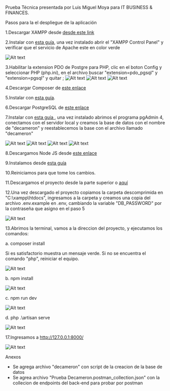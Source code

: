Prueba Técnica presentada por Luis Miguel Moya para IT BUSINESS & FINANCES.

Pasos para la el despliegue de la aplicación

1.Descargar XAMPP desde <a href="https://sourceforge.net/projects/xampp/files/XAMPP%20Windows/7.4.30/xampp-windows-x64-7.4.30-1-VC15-installer.exe/download">desde este link</a>

2.Instalar con <a href="https://www.wikihow.com/Install-XAMPP-for-Windows">esta guía</a>, una vez instalado abrir el "XAMPP Control Panel" y verificar que el servicio de Apache este en color verde

![Alt text](./public/install/xampp_control_panel.png)

3.Habilitar la extension PDO de Postgre para PHP, clic en el boton Config y seleccionar PHP (php.ini), en el archivo buscar "extension=pdo_pgsql" y "extension=pgsql" y quitar ;
![Alt text](./public/install/config1.png)
![Alt text](./public/install/config2.png)
![Alt text](./public/install/config3.png)

4.Descargar Composer de <a href="https://getcomposer.org/Composer-Setup.exe"> este enlace</a>

5.Instalar con <a href="https://norvicsoftware.com/que-es-y-como-instalar-composer-en-windows-10/#:~:text=Para%20instalar%20Composer%20en%20Windows,iniciara%20la%20instalaci%C3%B3n%20de%20Composer.">esta guía</a>.


6.Descargar PostgreSQL de <a href="https://www.enterprisedb.com/postgresql-tutorial-resources-training-2?uuid=7b1a8f61-1469-4f8a-959e-e22e97e06691&campaignId=Product_Trial_PostgreSQL_15"> este enlace </a>

7.Instalar con <a href="https://www.postgresqltutorial.com/postgresql-getting-started/install-postgresql/"> esta guía </a>, una vez instalado abrimos el programa pgAdmin 4, conectamos con el servidor local y creamos la base de datos con el nombre de "decameron" y reestablecemos la base con el archivo llamado "decameron"

![Alt text](./public/install/config4.png)
![Alt text](./public/install/config10.png)
![Alt text](./public/install/config11.png)
![Alt text](./public/install/config12.png)


8.Descargamos Node JS desde <a href="https://nodejs.org/dist/v18.17.1/node-v18.17.1-x64.msi">este enlace</a>

9.Instalamos desde <a href="https://www.wikihow.com/Install-Node.Js-on-Windows">esta guía</a>

10.Reiniciamos para que tome los cambios.

11.Descargamos el proyecto desde la parte superior o <a href="https://github.com/luismoya91/prueba_ITBF/archive/refs/heads/main.zip"> aquí </a>

12.Una vez descargado el proyecto copiamos la carpeta descomprimida en "C:\xampp\htdocs", ingresamos a la carpeta y creamos una copia del archivo .env.example en .env, cambiando la variable "DB_PASSWORD" por la contraseña que asigno en el paso 5

![Alt text](./public/install/config5.png)

13.Abrimos la terminal, vamos a la direccion del proyecto, y ejecutamos los comandos:

a.  <italic> composer install </italic>

Si es satisfactorio muestra un mensaje verde. Si no se encuentra el comando "php", reiniciar el equipo.

![Alt text](./public/install/Config13.png)

b.  <italic> npm install </italic>

![Alt text](./public/install/config9.png)

c.  <italic> npm run dev </italic>

![Alt text](./public/install/config7.png)

d.  <italic> php .\artisan serve </italic>

![Alt text](./public/install/config6.png)



17.Ingresamos a http://127.0.0.1:8000/

![Alt text](./public/install/config8.png)


Anexos

- Se agrega archivo "decameron" con script de la creacion de la base de datos
- Se agrea archivo  "Prueba Decameron.postman_collection.json" con la collecion de endpoints del back-end para probar por postman
